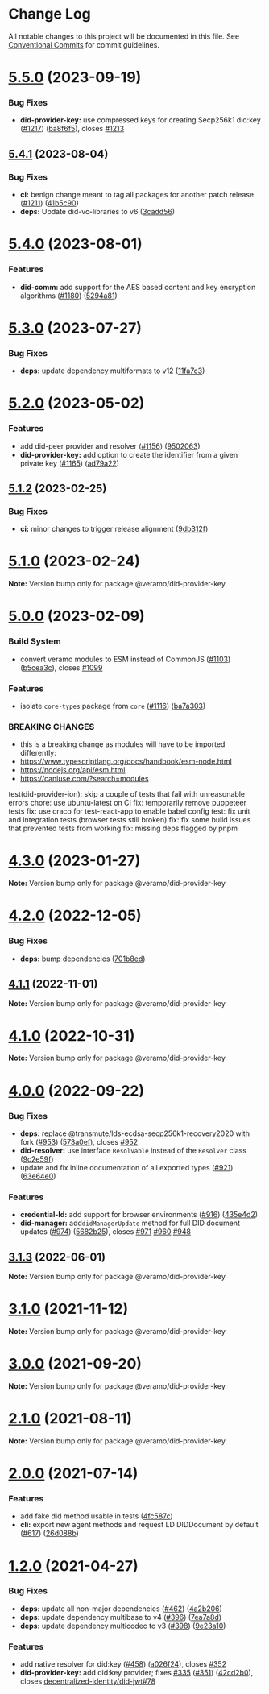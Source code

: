 # Change Log

All notable changes to this project will be documented in this file.
See [Conventional Commits](https://conventionalcommits.org) for commit guidelines.

# [5.5.0](https://github.com/uport-project/veramo/compare/v5.4.1...v5.5.0) (2023-09-19)


### Bug Fixes

* **did-provider-key:** use compressed keys for creating Secp256k1 did:key ([#1217](https://github.com/uport-project/veramo/issues/1217)) ([ba8f6f5](https://github.com/uport-project/veramo/commit/ba8f6f5b9b701e57af86491504ecd209ca0c1c1d)), closes [#1213](https://github.com/uport-project/veramo/issues/1213)





## [5.4.1](https://github.com/uport-project/veramo/compare/v5.4.0...v5.4.1) (2023-08-04)


### Bug Fixes

* **ci:** benign change meant to tag all packages for another patch release ([#1211](https://github.com/uport-project/veramo/issues/1211)) ([41b5c90](https://github.com/uport-project/veramo/commit/41b5c90277171b7b38c5cf49ca01db5cf75b6300))
* **deps:** Update did-vc-libraries to v6 ([3cadd56](https://github.com/uport-project/veramo/commit/3cadd56356a23463acc04f9a8a58239a9475b1c1))





# [5.4.0](https://github.com/uport-project/veramo/compare/v5.3.0...v5.4.0) (2023-08-01)


### Features

* **did-comm:** add support for the AES based content and key encryption algorithms ([#1180](https://github.com/uport-project/veramo/issues/1180)) ([5294a81](https://github.com/uport-project/veramo/commit/5294a812ee578c0712b54f216416c3ef78c848da))





# [5.3.0](https://github.com/uport-project/veramo/compare/v5.2.0...v5.3.0) (2023-07-27)


### Bug Fixes

* **deps:** update dependency multiformats to v12 ([11fa7c3](https://github.com/uport-project/veramo/commit/11fa7c340da78101ea5e974e8ae0f90193933976))





# [5.2.0](https://github.com/uport-project/veramo/compare/v5.1.4...v5.2.0) (2023-05-02)


### Features

* add did-peer provider and resolver ([#1156](https://github.com/uport-project/veramo/issues/1156)) ([9502063](https://github.com/uport-project/veramo/commit/95020632f741bd4640b3496b7b1bf19f5e6641d0))
* **did-provider-key:** add option to create the identifier from a given private key ([#1165](https://github.com/uport-project/veramo/issues/1165)) ([ad79a22](https://github.com/uport-project/veramo/commit/ad79a229666d48546c5b7ccb15c638adee44b7a6))





## [5.1.2](https://github.com/uport-project/veramo/compare/v5.1.1...v5.1.2) (2023-02-25)


### Bug Fixes

* **ci:** minor changes to trigger release alignment ([9db312f](https://github.com/uport-project/veramo/commit/9db312f8f049ec13ef394dc77fe6e2759143790d))





# [5.1.0](https://github.com/uport-project/veramo/compare/v5.0.0...v5.1.0) (2023-02-24)

**Note:** Version bump only for package @veramo/did-provider-key





# [5.0.0](https://github.com/uport-project/veramo/compare/v4.3.0...v5.0.0) (2023-02-09)


### Build System

* convert veramo modules to ESM instead of CommonJS ([#1103](https://github.com/uport-project/veramo/issues/1103)) ([b5cea3c](https://github.com/uport-project/veramo/commit/b5cea3c0d80d900a47bd1d9eea68f84b70a35e7b)), closes [#1099](https://github.com/uport-project/veramo/issues/1099)


### Features

* isolate `core-types` package from `core` ([#1116](https://github.com/uport-project/veramo/issues/1116)) ([ba7a303](https://github.com/uport-project/veramo/commit/ba7a303de91cf4cc568a3af1ddf8ca98ed022e9f))


### BREAKING CHANGES

* this is a breaking change as modules will have to be imported differently: 
* https://www.typescriptlang.org/docs/handbook/esm-node.html
* https://nodejs.org/api/esm.html
* https://caniuse.com/?search=modules

test(did-provider-ion): skip a couple of tests that fail with unreasonable errors
chore: use ubuntu-latest on CI
fix: temporarily remove puppeteer tests
fix: use craco for test-react-app to enable babel config
test: fix unit and integration tests (browser tests still broken)
fix: fix some build issues that prevented tests from working
fix: missing deps flagged by pnpm





# [4.3.0](https://github.com/uport-project/veramo/compare/v4.2.0...v4.3.0) (2023-01-27)

**Note:** Version bump only for package @veramo/did-provider-key





# [4.2.0](https://github.com/uport-project/veramo/compare/v4.1.2...v4.2.0) (2022-12-05)


### Bug Fixes

* **deps:** bump dependencies ([701b8ed](https://github.com/uport-project/veramo/commit/701b8edf981ea11c7ddb6a81d2817dbbdbb022f3))





## [4.1.1](https://github.com/uport-project/veramo/compare/v4.1.0...v4.1.1) (2022-11-01)

**Note:** Version bump only for package @veramo/did-provider-key





# [4.1.0](https://github.com/uport-project/veramo/compare/v4.0.2...v4.1.0) (2022-10-31)

**Note:** Version bump only for package @veramo/did-provider-key





# [4.0.0](https://github.com/uport-project/veramo/compare/v3.1.5...v4.0.0) (2022-09-22)


### Bug Fixes

* **deps:** replace @transmute/lds-ecdsa-secp256k1-recovery2020 with fork ([#953](https://github.com/uport-project/veramo/issues/953)) ([573a0ef](https://github.com/uport-project/veramo/commit/573a0efe8d28653bd0389e401c25a2dd9c361a96)), closes [#952](https://github.com/uport-project/veramo/issues/952)
* **did-resolver:** use interface `Resolvable` instead of the `Resolver` class ([9c2e59f](https://github.com/uport-project/veramo/commit/9c2e59f3f23f808511c6c0e8e440b4d53ba5cb00))
* update and fix inline documentation of all exported types ([#921](https://github.com/uport-project/veramo/issues/921)) ([63e64e0](https://github.com/uport-project/veramo/commit/63e64e0e2693808c4704dca8cc511dc0bab3f3b1))


### Features

* **credential-ld:** add support for browser environments ([#916](https://github.com/uport-project/veramo/issues/916)) ([435e4d2](https://github.com/uport-project/veramo/commit/435e4d260b1774f96b182c1a75ab2f1c993f2291))
* **did-manager:** add`didManagerUpdate` method for full DID document updates ([#974](https://github.com/uport-project/veramo/issues/974)) ([5682b25](https://github.com/uport-project/veramo/commit/5682b2566b7c4f8f9bfda10e8d06a8d2624c2a1b)), closes [#971](https://github.com/uport-project/veramo/issues/971) [#960](https://github.com/uport-project/veramo/issues/960) [#948](https://github.com/uport-project/veramo/issues/948)





## [3.1.3](https://github.com/uport-project/veramo/compare/v3.1.2...v3.1.3) (2022-06-01)

**Note:** Version bump only for package @veramo/did-provider-key





# [3.1.0](https://github.com/uport-project/veramo/compare/v3.0.0...v3.1.0) (2021-11-12)

**Note:** Version bump only for package @veramo/did-provider-key





# [3.0.0](https://github.com/uport-project/veramo/compare/v2.1.3...v3.0.0) (2021-09-20)

**Note:** Version bump only for package @veramo/did-provider-key





# [2.1.0](https://github.com/uport-project/veramo/compare/v2.0.1...v2.1.0) (2021-08-11)

**Note:** Version bump only for package @veramo/did-provider-key





# [2.0.0](https://github.com/uport-project/veramo/compare/v1.2.2...v2.0.0) (2021-07-14)


### Features

* add fake did method usable in tests ([4fc587c](https://github.com/uport-project/veramo/commit/4fc587cf07a56b2065c7c6beec2345001f5a5f40))
* **cli:** export new agent methods and request LD DIDDocument by default ([#617](https://github.com/uport-project/veramo/issues/617)) ([26d088b](https://github.com/uport-project/veramo/commit/26d088b86ecfd66a00cdef7c7bb926148f46fbc9))





# [1.2.0](https://github.com/uport-project/veramo/compare/v1.1.2...v1.2.0) (2021-04-27)


### Bug Fixes

* **deps:** update all non-major dependencies ([#462](https://github.com/uport-project/veramo/issues/462)) ([4a2b206](https://github.com/uport-project/veramo/commit/4a2b20633810b45a155bf2149cbff57d157bda3c))
* **deps:** update dependency multibase to v4 ([#396](https://github.com/uport-project/veramo/issues/396)) ([7ea7a8d](https://github.com/uport-project/veramo/commit/7ea7a8d38b36be82f8eb9f025783fd95e9b51508))
* **deps:** update dependency multicodec to v3 ([#398](https://github.com/uport-project/veramo/issues/398)) ([9e23a10](https://github.com/uport-project/veramo/commit/9e23a102506792d199fed5820a01290de2474392))


### Features

* add native resolver for did:key ([#458](https://github.com/uport-project/veramo/issues/458)) ([a026f24](https://github.com/uport-project/veramo/commit/a026f247ad91dcb3a996e0e95b0fe253cf538f8b)), closes [#352](https://github.com/uport-project/veramo/issues/352)
* **did-provider-key:** add did:key provider; fixes [#335](https://github.com/uport-project/veramo/issues/335) ([#351](https://github.com/uport-project/veramo/issues/351)) ([42cd2b0](https://github.com/uport-project/veramo/commit/42cd2b08a2fd21b5b5d7bdfa57dd00ccc7184dc7)), closes [decentralized-identity/did-jwt#78](https://github.com/decentralized-identity/did-jwt/issues/78)
